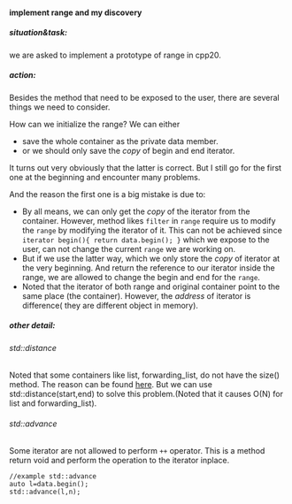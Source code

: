 #### implement range and my discovery

##### situation&task:
we are asked to implement a prototype of range in cpp20.

##### action:
Besides the method that need to be exposed to the user, there are several things we need to consider.

How can we initialize the range?
We can either

- save the whole container as the private data member.
- or we should only save the *copy* of begin and end iterator.

It turns out very obviously that the latter is correct. But I still go for the first one at the beginning and encounter many problems.

And the reason the first one is a big mistake is due to:

- By all means, we can only get the *copy* of the iterator from the container. However, method likes `filter` in `range` require us to modify the `range` by modifying the iterator of it. This can not be achieved since `iterator begin(){
        return data.begin();
    }` which we expose to the user, can not change the current `range` we are working on.
- But if we use the latter way, which we only store the *copy* of iterator at the very beginning. And return the reference to our iterator inside the range, we are allowed to change the begin and end for the `range`.
- Noted that the iterator of both range and original container point to the same place (the container). However, the *address* of iterator is difference( they are different object in memory).

##### other detail:
###### std::distance
Noted that some containers like list, forwarding_list, do not have the size() method. The reason can be found [here](https://www.open-std.org/jtc1/sc22/wg21/docs/papers/2008/n2543.htm). But we can use std::distance(start,end) to solve this problem.(Noted that it causes O(N) for list and forwarding_list).

###### std::advance
Some iterator are not allowed to perform `++` operator. This is a method return void and perform the operation to the iterator inplace.
```
//example std::advance
auto l=data.begin();
std::advance(l,n);
```